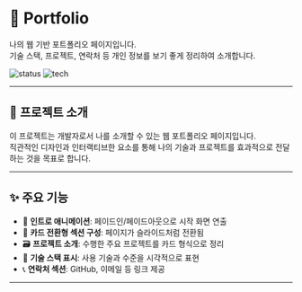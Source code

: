 # 📌 Portfolio

나의 웹 기반 포트폴리오 페이지입니다.  
기술 스택, 프로젝트, 연락처 등 개인 정보를 보기 좋게 정리하여 소개합니다.

![status](https://img.shields.io/badge/status-in%20progress-yellow)
![tech](https://img.shields.io/badge/stack-HTML%2FCSS%2FJS-blue)

---

## 📂 프로젝트 소개

이 프로젝트는 개발자로서 나를 소개할 수 있는 웹 포트폴리오 페이지입니다.  
직관적인 디자인과 인터랙티브한 요소를 통해 나의 기술과 프로젝트를 효과적으로 전달하는 것을 목표로 합니다.

---

## ✨ 주요 기능

- 🎨 **인트로 애니메이션**: 페이드인/페이드아웃으로 시작 화면 연출
- 🧩 **카드 전환형 섹션 구성**: 페이지가 슬라이드처럼 전환됨
- 🗃️ **프로젝트 소개**: 수행한 주요 프로젝트를 카드 형식으로 정리
- 📝 **기술 스택 표시**: 사용 기술과 수준을 시각적으로 표현
- 📞 **연락처 섹션**: GitHub, 이메일 등 링크 제공

---

